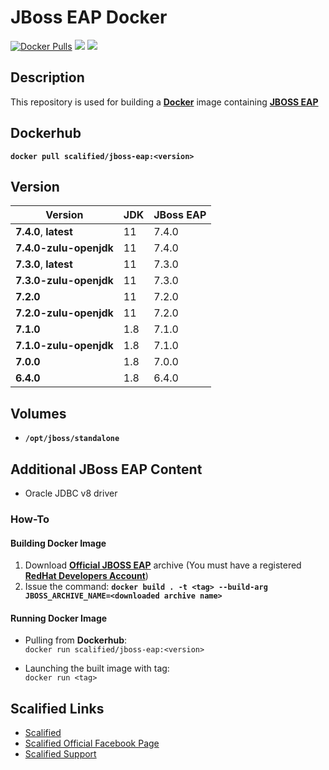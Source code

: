 # JBoss EAP Docker #

[![Docker Pulls](https://img.shields.io/docker/pulls/scalified/jboss-eap.svg)](https://hub.docker.com/r/scalified/jboss-eap)
[![](https://images.microbadger.com/badges/image/scalified/jboss-eap.svg)](https://microbadger.com/images/scalified/jboss-eap)
[![](https://images.microbadger.com/badges/version/scalified/jboss-eap.svg)](https://microbadger.com/images/scalified/jboss-eap)

## Description

This repository is used for building a [**Docker**](https://www.docker.com) image containing [**JBOSS EAP**](https://developers.redhat.com/products/eap/overview)

## Dockerhub

**`docker pull scalified/jboss-eap:<version>`**

## Version

| Version                 | JDK | JBoss EAP |
|-------------------------|-----|-----------|
| **7.4.0**, **latest**   | 11  | 7.4.0     |
| **7.4.0-zulu-openjdk**  | 11  | 7.4.0     |
| **7.3.0**, **latest**   | 11  | 7.3.0     |
| **7.3.0-zulu-openjdk**  | 11  | 7.3.0     |
| **7.2.0**               | 11  | 7.2.0     |
| **7.2.0-zulu-openjdk**  | 11  | 7.2.0     |
| **7.1.0**               | 1.8 | 7.1.0     |
| **7.1.0-zulu-openjdk**  | 1.8 | 7.1.0     |
| **7.0.0**               | 1.8 | 7.0.0     |
| **6.4.0**               | 1.8 | 6.4.0     |

## Volumes

* **`/opt/jboss/standalone`**

## Additional JBoss EAP Content

* Oracle JDBC v8 driver

### How-To

#### Building Docker Image

1. Download [**Official JBOSS EAP**](https://developers.redhat.com/products/eap/download/) archive (You must have a registered [**RedHat Developers Account**](https://developers.redhat.com))
2. Issue the command:
   **`docker build . -t <tag> --build-arg JBOSS_ARCHIVE_NAME=<downloaded archive name>`**

#### Running Docker Image

* Pulling from **Dockerhub**:  
  `docker run scalified/jboss-eap:<version>`

* Launching the built image with <tag> tag:  
  `docker run <tag>`

## Scalified Links

* [Scalified](http://www.scalified.com)
* [Scalified Official Facebook Page](https://www.facebook.com/scalified)
* <a href="mailto:info@scalified.com?subject=[JBoss EAP Docker Image]: Proposals And Suggestions">Scalified Support</a>

